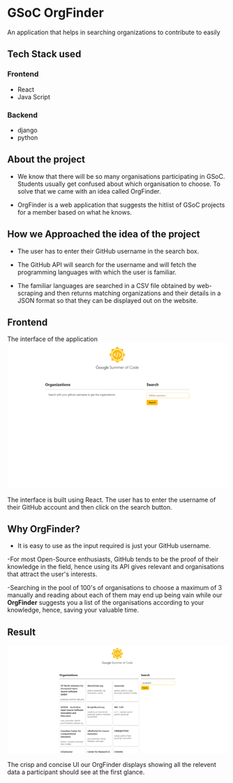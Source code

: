 # GSoC OrgFinder

An application that helps in searching organizations to contribute to easily

## Tech Stack used
### Frontend
- React
- Java Script
### Backend
- django
- python

## About the project
- We know that there will be so many organisations participating in GSoC. Students usually get confused about which organisation to choose. To solve that we came with an idea called OrgFinder.

- OrgFinder is a web application that suggests the hitlist of GSoC projects for a member based on what he knows. 

## How we Approached the idea of the project

- The user has to enter their GitHub username in the search box.

- The GitHub API will search for the username and will fetch the programming languages with which the user is familiar.

- The familiar languages are searched in a CSV file obtained by web-scraping and then returns matching organizations and their details in a JSON format so that they can be displayed out on the website. 

## Frontend

The interface of the application
[<img src="unknown.png" width="1000"/>](unknown.png)

The interface is built using React. The user has to enter the username of their GitHub account and then click on the search button. 

## Why OrgFinder?
- It is easy to use as the input required is just your GitHub username.

-For most Open-Source enthusiasts, GitHub tends to be the proof of their knowledge in the field, hence using its API gives relevant and organisations that attract the user's interests.  

-Searching in the pool of 100's of organisations to choose a maximum of 3 manually and reading about each of them may end up being vain while our **OrgFinder** suggests you a list of the organisations according to your knowledge, hence, saving your valuable time.

## Result

[<img src="Result.png" width="1000"/>](Result.png)

The crisp and concise UI our OrgFinder displays showing all the relevent data a participant should see at the first glance.